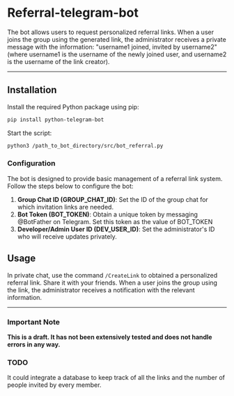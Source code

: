 # Referral-telegram-bot

The bot allows users to request personalized referral links. When a user joins the group using the generated link, the administrator receives a private message with the information: "username1 joined, invited by username2" (where username1 is the username of the newly joined user, and username2 is the username of the link creator).
***
## Installation

Install the required Python package using pip:
```bash
pip install python-telegram-bot
```
Start the script:
```bash
python3 /path_to_bot_directory/src/bot_referral.py
```
### Configuration
The bot is designed to provide basic management of a referral link system. Follow the steps below to configure the bot:
1. **Group Chat ID (GROUP_CHAT_ID)**: Set the ID of the group chat for which invitation links are needed.
2. **Bot Token (BOT_TOKEN)**: Obtain a unique token by messaging @BotFather on Telegram. Set this token as the value of BOT_TOKEN
3. **Developer/Admin User ID (DEV_USER_ID)**: Set the administrator's ID who will receive updates privately.

## Usage
In private chat, use the command `/CreateLink` to obtained a personalized referral link. Share it with your friends. When a user joins the group using the link, the administrator receives a notification with the relevant information.

***
### Important Note
**This is a draft. It has not been extensively tested and does not handle errors in any way.**

### TODO
It could integrate a database to keep track of all the links and the number of people invited by every member.
